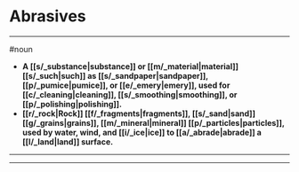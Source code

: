 # Abrasives
---
#noun
- **A [[s/_substance|substance]] or [[m/_material|material]] [[s/_such|such]] as [[s/_sandpaper|sandpaper]], [[p/_pumice|pumice]], or [[e/_emery|emery]], used for [[c/_cleaning|cleaning]], [[s/_smoothing|smoothing]], or [[p/_polishing|polishing]].**
- **[[r/_rock|Rock]] [[f/_fragments|fragments]], [[s/_sand|sand]] [[g/_grains|grains]], [[m/_mineral|mineral]] [[p/_particles|particles]], used by water, wind, and [[i/_ice|ice]] to [[a/_abrade|abrade]] a [[l/_land|land]] surface.**
---
---
